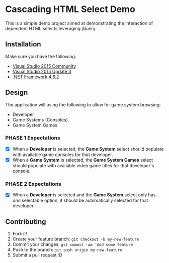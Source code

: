 # Cascading HTML Select Demo

This is a simple demo project aimed at demonstrating the interaction of dependent HTML selects leveraging jQuery.

## Installation

Make sure you have the following:

* [Visual Studio 2015 Community](https://www.visualstudio.com/en-us/products/visual-studio-community-vs.aspx)
* [Visual Studio 2015 Update 3](https://go.microsoft.com/fwlink/?LinkId=691129)
* [.NET Framework 4.6.2](https://www.microsoft.com/en-us/download/details.aspx?id=53345)

## Design

The application will using the following to allow for game system browsing:

* Developer
* Game Systems (Consoles)
* Game System Games

### PHASE 1 Expectations

- [X] When a **Developer** is selected, the **Game System** select should populate with available game consoles for that developer.
- [X] When a **Game System** is selected, the **Game System Games** select should populate with available video game titles for that developer's console.

### PHASE 2 Expectations

- [X] When a **Developer** is selected and the **Game System** select only has _one_ selectable option, it should be automatically selected for that developer.

## Contributing

1. Fork it!
2. Create your feature branch: `git checkout -b my-new-feature`
3. Commit your changes: `git commit -am 'Add some feature'`
4. Push to the branch: `git push origin my-new-feature`
5. Submit a pull request :D